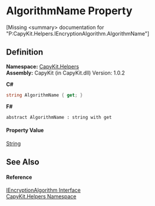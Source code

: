 # AlgorithmName Property


\[Missing &lt;summary&gt; documentation for "P:CapyKit.Helpers.IEncryptionAlgorithm.AlgorithmName"\]



## Definition
**Namespace:** <a href="N_CapyKit_Helpers.md">CapyKit.Helpers</a>  
**Assembly:** CapyKit (in CapyKit.dll) Version: 1.0.2

**C#**
``` C#
string AlgorithmName { get; }
```
**F#**
``` F#
abstract AlgorithmName : string with get
```



#### Property Value
<a href="https://learn.microsoft.com/dotnet/api/system.string" target="_blank" rel="noopener noreferrer">String</a>

## See Also


#### Reference
<a href="T_CapyKit_Helpers_IEncryptionAlgorithm.md">IEncryptionAlgorithm Interface</a>  
<a href="N_CapyKit_Helpers.md">CapyKit.Helpers Namespace</a>  
